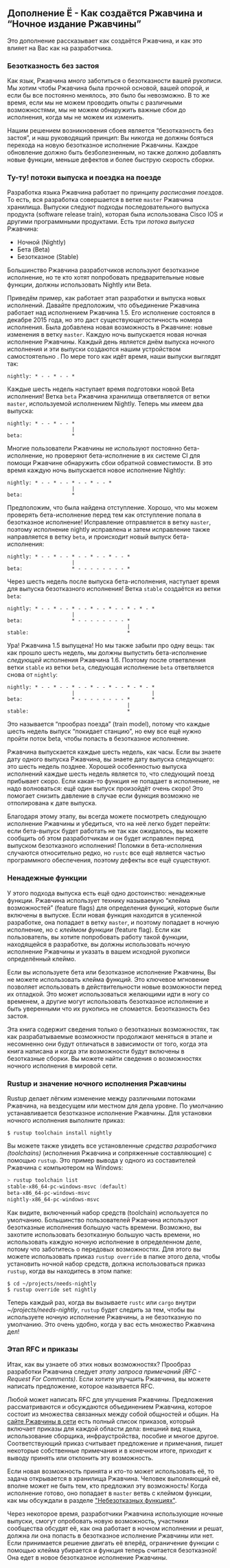 ## Дополнение Ё - Как создаётся Ржавчина и “Ночное издание Ржавчины”

Это дополнение рассказывает как создаётся Ржавчина, и как это влияет на Вас как на разработчика.

### Безотказность без застоя

Как язык, Ржавчина *много* заботиться о безотказности вашей рукописи. Мы хотим чтобы Ржавчина была прочной основой, вашей опорой, и если бы все постоянно менялось, это было бы невозможно. В то же время, если мы не можем проводить опыты с различными возможностями, мы не можем обнаружить важные сбои до исполнения, когда мы не можем их изменить.

Нашим решением возникновения сбоев является “безотказность без застоя”, и наш руководящий принцип: Вы никогда не должны бояться перехода на новую безотказное исполнение Ржавчины. Каждое обновление должно быть безболезненным, но также должно добавлять новые функции, меньше дефектов и более быструю скорость сборки.

### Ту-ту! потоки выпуска и поездка на поезде

Разработка языка Ржавчина работает по принципу *расписания поездов*. То есть, вся разработка совершается в ветке `master` Ржавчина хранилища. Выпуски следуют подходы последовательного выпуска продукта (software release train), которая была использована Cisco IOS и другими программными продуктами. Есть три *потока выпуска* Ржавчина:

- Ночной (Nightly)
- Бета (Beta)
- Безотказное (Stable)

Большинство Ржавчина разработчиков используют безотказное исполнение, но те кто хотят попробовать предварительные  новые функции, должны использовать Nightly или Beta.

Приведём пример, как работает этап разработки и выпуска новых исполнений. Давайте предположим, что объединение Ржавчина работает над исполнением Ржавчина 1.5. Его исполнение состоялся в декабре 2015 года, но это даст существующегостичность номера исполнения. Была добавлена новая возможность в Ржавчине: новые изменения в ветку `master`. Каждую ночь выпускается новая ночная исполнение Ржавчины. Каждый день является днём выпуска ночного исполнения и эти выпуски создаются нашим устройством самостоятельно . По мере того как идёт время, наши выпуски выглядят так:

```text
nightly: * - - * - - *
```

Каждые шесть недель наступает время подготовки новой Beta исполнения! Ветка `beta` Ржавчина хранилища ответвляется от ветки `master`, используемой исполнением Nightly. Теперь мы имеем два выпуска:

```text
nightly: * - - * - - *
                     |
beta:                *
```

Многие пользователи Ржавчины не используют постоянно бета-исполнение, но проверяют бета-исполнение в их системе CI для помощи Ржавчине обнаружить сбои обратной совместимости. В это время каждую ночь выпускается новое исполнение Nightly:

```text
nightly: * - - * - - * - - * - - *
                     |
beta:                *
```

Предположим, что была найдена отступление. Хорошо, что мы можем проверять бета-исполнение перед тем как отступление попала в безотказное исполнение! Исправление отправляется в ветку `master`, поэтому исполнение nightly исправлена и затем исправление также направляется в ветку `beta`, и происходит новый выпуск бета-исполнения:

```text
nightly: * - - * - - * - - * - - * - - *
                     |
beta:                * - - - - - - - - *
```

Через шесть недель после выпуска бета-исполнения, наступает время для выпуска безотказного исполнения! Ветка `stable` создаётся из ветки `beta`:

```text
nightly: * - - * - - * - - * - - * - - * - * - *
                     |
beta:                * - - - - - - - - *
                                       |
stable:                                *
```

Ура! Ржавчина 1.5 выпущена! Но мы также забыли про одну вещь: так как прошло шесть недель, мы должны выпустить бета-исполнение *следующей*  исполнения Ржавчина 1.6. Поэтому после ответвления ветки `stable` из ветки `beta`, следующая исполнение `beta` ответвляется снова от `nightly`:

```text
nightly: * - - * - - * - - * - - * - - * - * - *
                     |                         |
beta:                * - - - - - - - - *       *
                                       |
stable:                                *
```

Это называется “прообраз поезда” (train model), потому что каждые шесть недель выпуск “покидает станцию”, но ему все ещё нужно пройти поток beta, чтобы попасть в безотказное исполнение.

Ржавчина выпускается каждые шесть недель, как часы. Если вы знаете дату одного выпуска Ржавчина, вы знаете дату выпуска следующего: это шесть недель позднее. Хорошей особенностью выпуска исполнений каждые шесть недель является то, что следующий поезд прибывает скоро. Если какая-то функция не попадает в исполнение, не надо волноваться: ещё один выпуск произойдёт очень скоро! Это помогает снизить давление в случае если функция возможно не отполирована к дате выпуска.

Благодаря этому этапу, вы всегда можете посмотреть следующую исполнение Ржавчины и убедиться, что на неё легко будет перейти: если бета-выпуск будет работать не так как ожидалось, вы можете сообщить об этом разработчикам и он будет исправлен перед выпуском безотказного исполнения! Поломки в бета-исполнения случаются относительно редко, но `rustc` все ещё является частью программного обеспечения, поэтому дефекты все ещё существуют.

### Ненадежные функции

У этого подхода выпуска есть ещё одно достоинство: ненадежные функции. Ржавчина использует технику называемую “клейма возможностей” (feature flags) для определения функций, которые были включены в выпуске. Если новая функция находится в усиленной разработке, она попадает в ветку `master`, и поэтому попадает в ночную исполнение, но с *клеймом функции* (feature flag). Если как пользователь, вы хотите попробовать работу такой функции, находящейся в разработке, вы должны использовать ночную исполнение Ржавчины и указать в вашем исходной рукописи определённый клеймо.

Если вы используете бета или безотказное исполнение Ржавчины, Вы не можете использовать клейма функций. Это ключевое мгновение позволяет использовать в действительности новые возможности перед их отладкой. Это может использоваться желающими идти в ногу со временем, а другие могут использовать безотказное исполнение и быть уверенными что их рукопись не сломается. Безотказность без застоя.

Эта книга содержит сведения только о безотказных возможностях, так как разрабатываемые возможности продолжают меняться в этапе и несомненно они будут отличаться в зависимости от того, когда эта книга написана и когда эти возможности будут включены в безотказные сборки. Вы можете найти сведения о возможностях ночного исполнения в мировой сети.

### Rustup и значение ночного исполнения Ржавчины

Rustup делает лёгким изменение между различными потоками Ржавчина, на вездесущем или местном для дела уровне. По умолчанию устанавливается безотказное исполнение Ржавчины. Для установки ночного исполнения выполните приказ:

```console
$ rustup toolchain install nightly
```

Вы можете также увидеть все установленные *средства разработчика (toolchains)* (исполнения Ржавчина и сопряженные составляющие) с помощью `rustup`. Это пример вывода у одного из составителей Ржавчина с компьютером на Windows:

```powershell
> rustup toolchain list
stable-x86_64-pc-windows-msvc (default)
beta-x86_64-pc-windows-msvc
nightly-x86_64-pc-windows-msvc
```

Как видите, включенный набор средств (toolchain) используется по умолчанию. Большинство пользователей Ржавчина используют безотказные исполнения большую часть времени. Возможно, вы захотите использовать безотказную большую часть времени, но использовать каждую ночную исполнение в определенном деле, потому что заботитесь о передовых возможностях. Для этого вы можете использовать приказ `rustup override` в папке этого дела, чтобы установить ночной набор средств, должна использоваться приказ `rustup`, когда вы находитесь в этом папке:

```console
$ cd ~/projects/needs-nightly
$ rustup override set nightly
```

Теперь каждый раз, когда вы вызываете `rustc` или `cargo` внутри *~/projects/needs-nightly*, `rustup` будет следить за тем, чтобы вы используете ночную исполнение Ржавчины, а не безотказную по умолчанию. Это очень удобно, когда у вас есть множество Ржавчина дел!

### Этап RFC и приказы

Итак, как вы узнаете об этих новых возможностях? Прообраз разработки Ржавчина следует *этапу запроса примечаний (RFC - Request For Comments)*. Если хотите улучшить Ржавчина, вы можете написать предложение, которое называется RFC.

Любой может написать RFC для улучшения Ржавчины. Предложения рассматриваются и обсуждаются объединением Ржавчина, которое состоит из множества связанных между собой общностей и общин. На [сайте Ржавчины в сети](https://www.rust-lang.org/governance) есть полный список приказов, который включает приказы для каждой области дела: внешний вид языка, использование сборщика, инфраустройства, пособие и многое другое. Соответствующий приказ считывает предложение и примечания, пишет некоторые собственные примечания и в конечном итоге, приходит к выводу принять или отклонить эту возможность.

Если новая возможность принята и кто-то может использовать её, то задача открывается в хранилища Ржавчина. Человек выполняющий её, вполне может не быть тем, кто предложил эту возможность! Когда исполнение готово, оно попадает в `master` ветвь с клеймом функции, как мы обсуждали в разделе ["Небезотказных функциях"](#unstable-features)<!--  -->.

Через некоторое время, разработчики Ржавчина использующие ночные выпуски, смогут опробовать новую возможность, участники сообщества обсудят её, как она работает в ночном исполнении и решат, должна ли она попасть в безотказное исполнение Ржавчины или нет. Если принимается решение двигать её вперёд, ограничение функции с помощью клейма убирается и функция теперь считается безотказной! Она едет в новое  безотказное исполнение Ржавчины.
